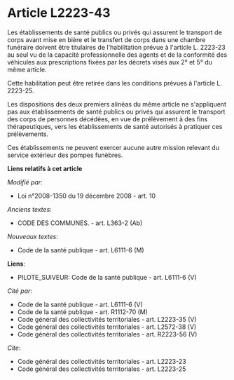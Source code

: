 # Article L2223-43

Les établissements de santé publics ou privés qui assurent le transport de corps avant mise en bière et le transfert de corps
dans une chambre funéraire doivent être titulaires de l'habilitation prévue à l'article L. 2223-23 au seul vu de la capacité
professionnelle des agents et de la conformité des véhicules aux prescriptions fixées par les décrets visés aux 2° et 5° du
même article. 

Cette habilitation peut être retirée dans les conditions prévues à l'article L. 2223-25. 

Les dispositions des deux premiers alinéas du même article ne s'appliquent pas aux établissements de santé publics ou privés
qui assurent le transport des corps de personnes décédées, en vue de prélèvement à des fins thérapeutiques, vers les
établissements de santé autorisés à pratiquer ces prélèvements.

Ces établissements ne peuvent exercer aucune autre mission relevant du service extérieur des pompes funèbres.

**Liens relatifs à cet article**

_Modifié par_:

  - Loi n°2008-1350 du 19 décembre 2008 - art. 10

_Anciens textes_:

  - CODE DES COMMUNES. - art. L363-2 (Ab)

_Nouveaux textes_:

  - Code de la santé publique - art. L6111-6 (M)

**Liens**:

  - PILOTE_SUIVEUR: Code de la santé publique - art. L6111-6 (V)

_Cité par_:

  - Code de la santé publique - art. L6111-6 (V)
  - Code de la santé publique - art. R1112-70 (M)
  - Code général des collectivités territoriales - art. L2223-35 (V)
  - Code général des collectivités territoriales - art. L2572-38 (V)
  - Code général des collectivités territoriales - art. R2223-56 (V)

_Cite_:

  - Code général des collectivités territoriales - art. L2223-23
  - Code général des collectivités territoriales - art. L2223-25
